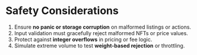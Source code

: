 # Safety Considerations

1. Ensure **no panic or storage corruption** on malformed listings or actions.
2. Input validation must gracefully reject malformed NFTs or price values.
3. Protect against **integer overflows** in pricing or fee logic.
4. Simulate extreme volume to test **weight-based rejection** or throttling.
